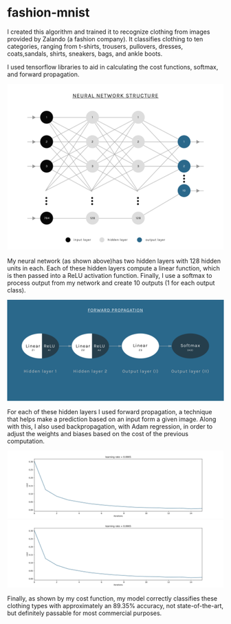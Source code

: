 # fashion-mnist

I created this algorithm and trained it to recognize clothing from images provided by Zalando (a fashion company).
It classifies clothing to ten categories, ranging from t-shirts, trousers, pullovers, dresses, coats,sandals, shirts,
sneakers, bags, and ankle boots.

I used tensorflow libraries to aid in calculating the cost functions, softmax, and forward propagation.

![network structure](https://github.com/KingArthurZ3/fashion-mnist/blob/master/resources/network_structure.png "network_structure")

My neural network (as shown above)has two hidden layers with 128 hidden units in each. Each of these hidden layers
compute a linear function, which is then passed into a ReLU activation function. Finally, I use a softmax to process
output from my network and create 10 outputs (1 for each output class).

![forward propagation](https://github.com/KingArthurZ3/fashion-mnist/blob/master/resources/forward_propagation.png "forward_propagation")

For each of these hidden layers I used forward propagation, a technique that helps make a prediction based
on an input form a given image. Along with this, I also used backpropagation, with Adam regression, in order to
adjust the weights and biases based on the cost of the previous computation.

![cost-function](https://github.com/KingArthurZ3/fashion-mnist/blob/master/resources/costs.png "cost_function")
![cost-function](https://github.com/KingArthurZ3/fashion-mnist/blob/master/resources/costs.png "cost_function")

Finally, as shown by my cost function, my model correctly classifies these clothing types with approximately an
89.35% accuracy, not state-of-the-art, but definitely passable for most commercial purposes.

